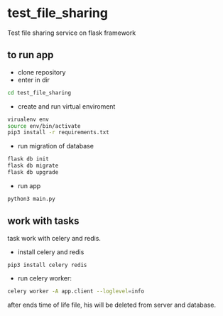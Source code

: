 # test_file_sharing
Test file sharing service on flask framework

## to run app

- clone repository
- enter in dir
```bash
cd test_file_sharing
```
- create and run virtual enviroment
```bash
virualenv env
source env/bin/activate
pip3 install -r requirements.txt
```
- run migration of database
```bash
flask db init
flask db migrate
flask db upgrade
```
- run app
```bash
python3 main.py
```

## work with tasks

task work with celery and redis.

- install celery and redis
```bash
pip3 install celery redis
```

- run celery worker:
```bash
celery worker -A app.client --loglevel=info
```

after ends time of life file, his will be deleted from server and database.
